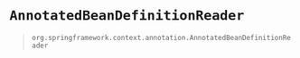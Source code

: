 # `AnnotatedBeanDefinitionReader`

> `org.springframework.context.annotation.AnnotatedBeanDefinitionReader`

